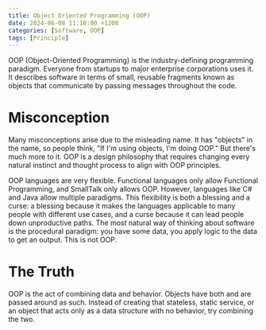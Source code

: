 ```yaml
---
title: Object Oriented Programming (OOP)
date: 2024-06-08 11:10:00 +1200
categories: [Software, OOP]
tags: [Principle]
---
```


OOP (Object-Oriented Programming) is the industry-defining programming paradigm. Everyone from startups to major enterprise corporations uses it. It describes software in terms of small, reusable fragments known as objects that communicate by passing messages throughout the code.

# Misconception

Many misconceptions arise due to the misleading name. It has "objects" in the name, so people think, "If I'm using objects, I'm doing OOP." But there's much more to it. OOP is a design philosophy that requires changing every natural instinct and thought process to align with OOP principles.

OOP languages are very flexible. Functional languages only allow Functional Programming, and SmallTalk only allows OOP. However, languages like C# and Java allow multiple paradigms. This flexibility is both a blessing and a curse: a blessing because it makes the languages applicable to many people with different use cases, and a curse because it can lead people down unproductive paths. The most natural way of thinking about software is the procedural paradigm: you have some data, you apply logic to the data to get an output. This is not OOP.

# The Truth

OOP is the act of combining data and behavior. Objects have both and are passed around as such. Instead of creating that stateless, static service, or an object that acts only as a data structure with no behavior, try combining the two.
